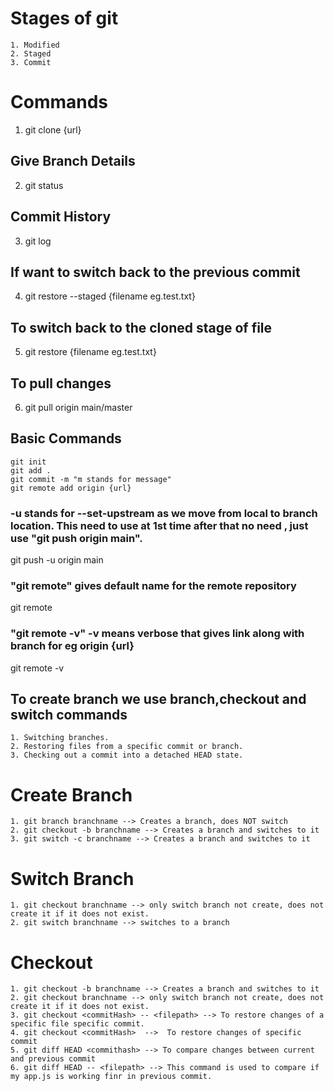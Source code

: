 # Stages of git
```
1. Modified
2. Staged
3. Commit
```
# Commands
1. git clone {url}

## Give Branch Details
2. git status 

## Commit History
3. git log

## If want to switch back to the previous commit
4. git restore --staged {filename eg.test.txt}

## To switch back to the cloned stage of file
5. git restore {filename eg.test.txt}

## To pull changes
6. git pull origin main/master

## Basic Commands
```
git init
git add .
git commit -m "m stands for message"
git remote add origin {url}
```
### -u stands for --set-upstream as we move from local to branch location. This need to use at 1st time after that no need , just use "git push origin main".
git push -u origin main 

### "git remote" gives default name for the remote repository
git remote 

### "git remote -v" -v means verbose that gives link along with branch for eg origin {url}
git remote -v

## To create branch we use branch,checkout and switch commands 
```
1. Switching branches.
2. Restoring files from a specific commit or branch.
3. Checking out a commit into a detached HEAD state.
```
# Create Branch
```
1. git branch branchname --> Creates a branch, does NOT switch	
2. git checkout -b branchname --> Creates a branch and switches to it 
3. git switch -c branchname --> Creates a branch and switches to it
```
# Switch Branch
```
1. git checkout branchname --> only switch branch not create, does not create it if it does not exist.
2. git switch branchname --> switches to a branch
```
# Checkout
```
1. git checkout -b branchname --> Creates a branch and switches to it
2. git checkout branchname --> only switch branch not create, does not create it if it does not exist.
3. git checkout <commitHash> -- <filepath> --> To restore changes of a specific file specific commit.
4. git checkout <commitHash>  -->  To restore changes of specific commit
5. git diff HEAD <commithash> --> To compare changes between current and previous commit
6. git diff HEAD -- <filepath> --> This command is used to compare if my app.js is working finr in previous commit.
```
   
